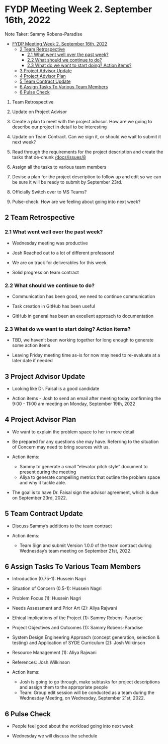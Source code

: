 # FYDP Meeting Week 2. September 16th, 2022

Note Taker: Sammy Robens-Paradise

- [FYDP Meeting Week 2. September 16th, 2022](#fydp-meeting-week-2-september-16th-2022)
  - [2 Team Retrospective](#2-team-retrospective)
    - [2.1 What went well over the past week?](#21-what-went-well-over-the-past-week)
    - [2.2 What should we continue to do?](#22-what-should-we-continue-to-do)
    - [2.3 What do we want to start doing? Action items?](#23-what-do-we-want-to-start-doing-action-items)
  - [3 Project Advisor Update](#3-project-advisor-update)
  - [4 Project Advisor Plan](#4-project-advisor-plan)
  - [5 Team Contract Update](#5-team-contract-update)
  - [6 Assign Tasks To Various Team Members](#6-assign-tasks-to-various-team-members)
  - [6 Pulse Check](#6-pulse-check)

1. Team Retrospective
2. Update on Project Advisor
3. Create a plan to meet with the project advisor. How are we going to describe our project in detail to be interesting

4. Update on Team Contract. Can we sign it, or should we wait to submit it next week?

5. Read through the requirements for the project description and create the tasks that de-chunk [/docs/issues/8](https://github.com/FYDPE/docs/issues/8)
6. Assign all the tasks to various team members
7. Devise a plan for the project description to follow up and edit so we can be sure it will be ready to submit by September 23rd.
8. Officially Switch over to MS Teams?
9. Pulse-check. How are we feeling about going into next week?

## 2 Team Retrospective

### 2.1 What went well over the past week?

- Wednesday meeting was productive

- Josh Reached out to a lot of different professors!

- We are on track for deliverables for this week

- Solid progress on team contract

### 2.2 What should we continue to do?

- Communication has been good, we need to continue communication

- Task creation in GitHub has been useful

- GitHub in general has been an excellent approach to documentation

### 2.3 What do we want to start doing? Action items?

- TBD, we haven’t been working together for long enough to generate some action items

- Leaving Friday meeting time as-is for now may need to re-evaluate at a later date if needed

## 3 Project Advisor Update

- Looking like Dr. Faisal is a good candidate

- Action items - Josh to send an email after meeting today confirming the 9:00 - 11:00 am meeting on Monday, September 19th, 2022

## 4 Project Advisor Plan

- We want to explain the problem space to her in more detail

- Be prepared for any questions she may have. Referring to the situation of Concern may need to bring sources with us.

- Action items:
  - Sammy to generate a small “elevator pitch style” document to present during the meeting
  - Aliya to generate compelling metrics that outline the problem space and why it tackle able.
- The goal is to have Dr. Faisal sign the advisor agreement, which is due on September 23rd, 2022.

## 5 Team Contract Update

- Discuss Sammy’s additions to the team contract

- Action items:
  - Team Sign and submit Version 1.0.0 of the team contract during Wednesday’s team meeting on September 21st, 2022.

## 6 Assign Tasks To Various Team Members

- Introduction (0.75-1): Hussein Nagri
- Situation of Concern (0.5-1): Hussein Nagri
- Problem Focus (1): Hussein Nagri
- Needs Assessment and Prior Art (2): Aliya Rajwani
- Ethical Implications of the Project (1): Sammy Robens-Paradise
- Project Objectives and Outcomes (1): Sammy Robens-Paradise
- System Design Engineering Approach (concept generation, selection & testing) and Application of SYDE Curriculum (2): Josh Wilkinson
- Resource Management (1): Aliya Rajwani
- References: Josh Wilkinson

- Action Items:
  - Josh is going to go through, make subtasks for project descriptions and assign them to the appropriate people
  - Team: Group edit session will be conducted as a team during the Wednesday Meeting, on Wednesday, September 21st, 2022.

## 6 Pulse Check

- People feel good about the workload going into next week

- Wednesday we will discuss the schedule
